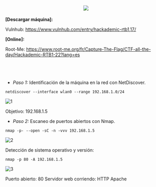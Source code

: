 <h1 align="center"><img src="https://user-images.githubusercontent.com/75953873/171913457-78fa5aec-61c8-480f-b537-063cac5d6ada.png"></h1>

**[Descargar máquina]:**

Vulnhub: https://www.vulnhub.com/entry/hackademic-rtb1,17/

**[Online]:**

Root-Me: https://www.root-me.org/fr/Capture-The-Flag/CTF-all-the-day/Hackademic-RTB1-22?lang=es

<h1 align="center"></h1>

</br>

- *Paso 1:* Identificación de la máquina en la red con NetDiscover. 
```
netdiscover --interface wlan0 --range 192.168.1.0/24
```
![1](https://user-images.githubusercontent.com/75953873/171916293-58226ff2-39aa-4d40-b2b2-df538a7784d1.png)

Objetivo: 192.168.1.5


- *Paso 2:* Escaneo de puertos abiertos con Nmap. 
```
nmap -p- --open -sC -n -vvv 192.168.1.5
```
![2](https://user-images.githubusercontent.com/75953873/171916862-e15a1cc6-e25a-4613-a54c-3d8b3f135135.png)

Detección de sistema operativo y versión: 
```
nmap -p 80 -A 192.168.1.5
```
![3](https://user-images.githubusercontent.com/75953873/171917441-d5f58873-8274-4611-90f6-db7bb9902c1a.png)

Puerto abierto: 80
Servidor web corriendo: HTTP Apache
